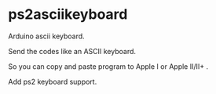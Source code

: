 # ps2asciikeyboard
Arduino ascii keyboard.

Send the codes like an ASCII keyboard.

So you can copy and paste program to Apple I or Apple II/II+ .

Add ps2 keyboard support.
